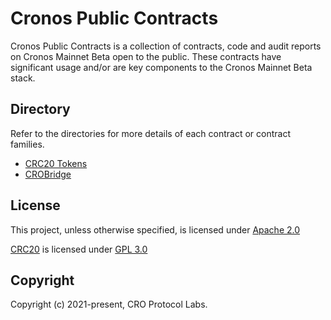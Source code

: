 # Cronos Public Contracts

Cronos Public Contracts is a collection of contracts, code and audit reports on Cronos Mainnet Beta open to the public. These contracts have significant usage and/or are key components to the Cronos Mainnet Beta stack.

## Directory

Refer to the directories for more details of each contract or contract families.

- [CRC20 Tokens](./CRC20/)
- [CROBridge](./CROBridge/)

## License

This project, unless otherwise specified, is licensed under [Apache 2.0](./LICENSE)

[CRC20](https://github.com/crypto-org-chain/cronos-public-contracts/tree/master/CRC20) is licensed under [GPL 3.0](https://github.com/crypto-org-chain/cronos-public-contracts/blob/master/CRC20/LICENSE)

## Copyright

Copyright (c) 2021-present, CRO Protocol Labs.

